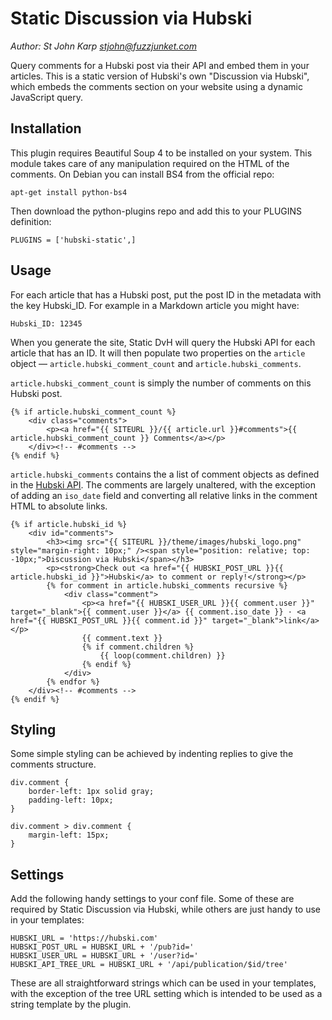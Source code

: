 # Static Discussion via Hubski
*Author: St John Karp <stjohn@fuzzjunket.com>*

Query comments for a Hubski post via their API and embed them in your articles. This is a static version of Hubski's own "Discussion via Hubski", which embeds the comments section on your website using a dynamic JavaScript query.

## Installation

This plugin requires Beautiful Soup 4 to be installed on your system. This module takes care of any manipulation required on the HTML of the comments. On Debian you can install BS4 from the official repo:

    apt-get install python-bs4

Then download the python-plugins repo and add this to your PLUGINS definition:

    PLUGINS = ['hubski-static',]

## Usage

For each article that has a Hubski post, put the post ID in the metadata with the key Hubski_ID. For example in a Markdown article you might have:

    Hubski_ID: 12345

When you generate the site, Static DvH will query the Hubski API for each article that has an ID. It will then populate two properties on the `article` object — `article.hubski_comment_count` and `article.hubski_comments`.

`article.hubski_comment_count` is simply the number of comments on this Hubski post.

    {% if article.hubski_comment_count %}
        <div class="comments">
            <p><a href="{{ SITEURL }}/{{ article.url }}#comments">{{ article.hubski_comment_count }} Comments</a></p>
        </div><!-- #comments -->
    {% endif %}

`article.hubski_comments` contains the a list of comment objects as defined in the [Hubski API](https://hubski.com/pub?id=266825). The comments are largely unaltered, with the exception of adding an `iso_date` field and converting all relative links in the comment HTML to absolute links.

    {% if article.hubski_id %}
        <div id="comments">
            <h3><img src="{{ SITEURL }}/theme/images/hubski_logo.png" style="margin-right: 10px;" /><span style="position: relative; top: -10px;">Discussion via Hubski</span></h3>
            <p><strong>Check out <a href="{{ HUBSKI_POST_URL }}{{ article.hubski_id }}">Hubski</a> to comment or reply!</strong></p>
            {% for comment in article.hubski_comments recursive %}
                <div class="comment">
                    <p><a href="{{ HUBSKI_USER_URL }}{{ comment.user }}" target="_blank">{{ comment.user }}</a> {{ comment.iso_date }} · <a href="{{ HUBSKI_POST_URL }}{{ comment.id }}" target="_blank">link</a></p>
                    {{ comment.text }}
                    {% if comment.children %}
                        {{ loop(comment.children) }}
                    {% endif %}
                </div>
            {% endfor %}
        </div><!-- #comments -->
    {% endif %}

## Styling

Some simple styling can be achieved by indenting replies to give the comments structure.

    div.comment {
        border-left: 1px solid gray;
        padding-left: 10px;
    }

    div.comment > div.comment {
        margin-left: 15px;
    }

## Settings

Add the following handy settings to your conf file. Some of these are required by Static Discussion via Hubski, while others are just handy to use in your templates:

    HUBSKI_URL = 'https://hubski.com'
    HUBSKI_POST_URL = HUBSKI_URL + '/pub?id='
    HUBSKI_USER_URL = HUBSKI_URL + '/user?id='
    HUBSKI_API_TREE_URL = HUBSKI_URL + '/api/publication/$id/tree'

These are all straightforward strings which can be used in your templates, with the exception of the tree URL setting which is intended to be used as a string template by the plugin.
